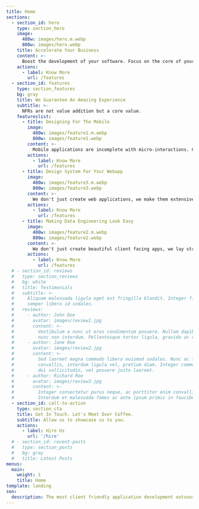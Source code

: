 ```yaml
---
title: Home
sections:
  - section_id: hero
    type: section_hero
    image:
      480w: images/hero.m.webp
      800w: images/hero.webp
    title: Accelerate Your Business
    content: >-
      Boost the development of your software. Focus on the core of your business, we guarantee quality, speed and transparency. Know more about us.
    actions:
      - label: Know More
        url: /features
  - section_id: features
    type: section_features
    bg: gray
    title: We Guarantee An Amazing Experience
    subtitle: >-
      NFRs are not value addition but a core value.
    featureslist:
      - title: Designing For The Mobile
        image:
          480w: images/feature1.m.webp
          800w: images/feature1.webp
        content: >-
          Mobile applications are incomplete with micro-interactions. Collaborate with us on creating the best experience for the user. We like our apps to be functionally accurate and aesthetically sharp.
        actions:
          - label: Know More
            url: /features
      - title: Design System For Your Webapp
        image:
          480w: images/feature3.m.webp
          800w: images/feature3.webp
        content: >-
          We don't just create web applications, we make them extensive by developing a design system. Creating standalone, testable and well documented components is our speciality.
        actions:
          - label: Know More
            url: /features
      - title: Making Data Engineering Look Easy
        image:
          480w: images/feature2.m.webp
          800w: images/feature2.webp
        content: >-
          We don't just create beautiful client facing apps, we lay strong foundations in term of data engineering and architecture.
        actions:
          - label: Know More
            url: /features
  # - section_id: reviews
  #   type: section_reviews
  #   bg: white
  #   title: Testimonials
  #   subtitle: >-
  #     Aliquam malesuada ligula eget est fringilla blandit. Integer finibus
  #     semper libero id sodales. 
  #   reviews:
  #     - author: John Doe
  #       avatar: images/review1.jpg
  #       content: >-
  #         Vestibulum a nunc ut eros condimentum posuere. Nullam dapibus quis
  #         nunc non interdum. Pellentesque tortor ligula, gravida ac commodo eu.
  #     - author: Jane Roe
  #       avatar: images/review2.jpg
  #       content: >-
  #         Sed laoreet magna commodo libero euismod sodales. Nunc ac libero
  #         convallis, interdum ligula vel, pretium diam. Integer commodo sem at
  #         dui sollicitudin, vel posuere justo laoreet.
  #     - author: Richard Roe
  #       avatar: images/review3.jpg
  #       content: >-
  #         Integer consectetur purus neque, ac porttitor enim convallis vitae.
  #         Interdum et malesuada fames ac ante ipsum primis in faucibus.
  - section_id: call-to-action
    type: section_cta
    title: Get In Touch. Let's Meet Over Coffee.
    subtitle: Allow us to showcase us to you.
    actions:
      - label: Hire Us
        url: '/hire'
  # - section_id: recent-posts
  #   type: section_posts
  #   bg: gray
  #   title: Latest Posts
menus:
  main:
    weight: 1
    title: Home
template: landing
seo:
  description: The most client friendly application development outsourcing service. It is a carefully curated team of experienced experts.
---
```

